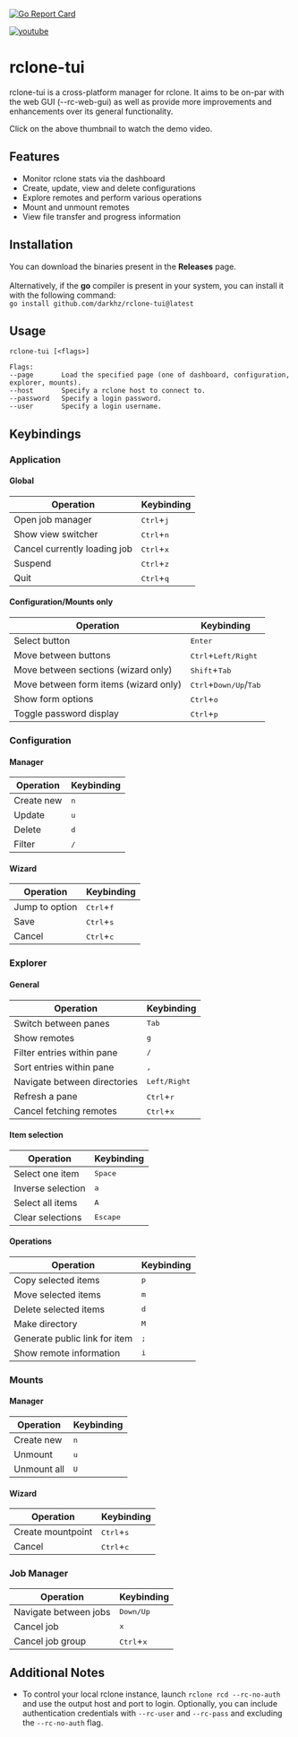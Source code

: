 [![Go Report Card](https://goreportcard.com/badge/github.com/darkhz/rclone-tui)](https://goreportcard.com/report/github.com/darkhz/rclone-tui)

[![youtube](https://img.youtube.com/vi/Jmm55Jh5Nhc/1.jpg)](https://youtube.com/watch?v=Jmm55Jh5Nhc)

# rclone-tui
rclone-tui is a cross-platform manager for rclone. It aims to be on-par with the web GUI (--rc-web-gui) as well as provide more improvements and enhancements over its general functionality.

Click on the above thumbnail to watch the demo video.
## Features
- Monitor rclone stats via the dashboard
- Create, update, view and delete configurations
- Explore remotes and perform various operations
- Mount and unmount remotes
- View file transfer and progress information

## Installation
You can download the binaries present in the **Releases** page. <br /><br />
Alternatively, if the **go** compiler is present in your system, you can install it with the following command:<br />
`go install github.com/darkhz/rclone-tui@latest`

## Usage
```
rclone-tui [<flags>]

Flags:
--page       Load the specified page (one of dashboard, configuration, explorer, mounts).
--host       Specify a rclone host to connect to.
--password   Specify a login password.
--user       Specify a login username.
```

## Keybindings

### Application

#### Global
|Operation                   |Keybinding                  |
|----------------------------|----------------------------|
|Open job manager            |<kbd>Ctrl</kbd>+<kbd>j</kbd>|
|Show view switcher          |<kbd>Ctrl</kbd>+<kbd>n</kbd>|
|Cancel currently loading job|<kbd>Ctrl</kbd>+<kbd>x</kbd>|
|Suspend                     |<kbd>Ctrl</kbd>+<kbd>z</kbd>|
|Quit                        |<kbd>Ctrl</kbd>+<kbd>q</kbd>|

#### Configuration/Mounts only
|Operation                            |Keybinding                                       |
|-------------------------------------|-------------------------------------------------|
|Select button                        |<kbd>Enter</kbd>                                 |
|Move between buttons                 |<kbd>Ctrl</kbd>+<kbd>Left/Right</kbd>            |
|Move between sections (wizard only)  |<kbd>Shift</kbd>+<kbd>Tab</kbd>                  |
|Move between form items (wizard only)|<kbd>Ctrl</kbd>+<kbd>Down/Up</kbd>/<kbd>Tab</kbd>|
|Show form options                    |<kbd>Ctrl</kbd>+<kbd>o</kbd>                     |
|Toggle password display              |<kbd>Ctrl</kbd>+<kbd>p</kbd>                     |

### Configuration
#### Manager
|Operation |Keybinding  |
|----------|------------|
|Create new|<kbd>n</kbd>|
|Update    |<kbd>u</kbd>|
|Delete    |<kbd>d</kbd>|
|Filter    |<kbd>/</kbd>|

#### Wizard
|Operation     |Keybinding                  |
|--------------|----------------------------|
|Jump to option|<kbd>Ctrl</kbd>+<kbd>f</kbd>|
|Save          |<kbd>Ctrl</kbd>+<kbd>s</kbd>|
|Cancel        |<kbd>Ctrl</kbd>+<kbd>c</kbd>|

### Explorer

#### General
|Operation                   |Keybinding                  |
|----------------------------|----------------------------|
|Switch between panes        |<kbd>Tab</kbd>              |
|Show remotes                |<kbd>g</kbd>                |
|Filter entries within pane  |<kbd>/</kbd>                |
|Sort entries within pane    |<kbd>,</kbd>                |
|Navigate between directories|<kbd>Left/Right</kbd>       |
|Refresh a pane              |<kbd>Ctrl</kbd>+<kbd>r</kbd>|
|Cancel fetching remotes     |<kbd>Ctrl</kbd>+<kbd>x</kbd>|

#### Item selection
|Operation        |Keybinding       |
|-----------------|-----------------|
|Select one item  |<kbd>Space</kbd> |
|Inverse selection|<kbd>a</kbd>     |
|Select all items |<kbd>A</kbd>     |
|Clear selections |<kbd>Escape</kbd>|

#### Operations
|Operation                    |Keybinding  |
|-----------------------------|------------|
|Copy selected items          |<kbd>p</kbd>|
|Move selected items          |<kbd>m</kbd>|
|Delete selected items        |<kbd>d</kbd>|
|Make directory               |<kbd>M</kbd>|
|Generate public link for item|<kbd>;</kbd>|
|Show remote information      |<kbd>i</kbd>|

### Mounts

#### Manager
|Operation  |Keybinding  |
|-----------|------------|
|Create new |<kbd>n</kbd>|
|Unmount    |<kbd>u</kbd>|
|Unmount all|<kbd>U</kbd>|

#### Wizard
|Operation        |Keybinding                  |
|-----------------|----------------------------|
|Create mountpoint|<kbd>Ctrl</kbd>+<kbd>s</kbd>|
|Cancel           |<kbd>Ctrl</kbd>+<kbd>c</kbd>|

### Job Manager
|Operation            |Keybinding                  |
|---------------------|----------------------------|
|Navigate between jobs|<kbd>Down/Up</kbd>          |
|Cancel job           |<kbd>x</kbd>                |
|Cancel job group     |<kbd>Ctrl</kbd>+<kbd>x</kbd>|

## Additional Notes
- To control your local rclone instance, launch `rclone rcd --rc-no-auth`  and use the output host and port to login. Optionally, you can include authentication credentials with `--rc-user` and `--rc-pass` and excluding the `--rc-no-auth` flag.
